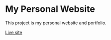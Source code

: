 # My Personal Website

This project is my personal website and portfolio.

[Live site](https://personal-website-omega-drab.vercel.app/)

